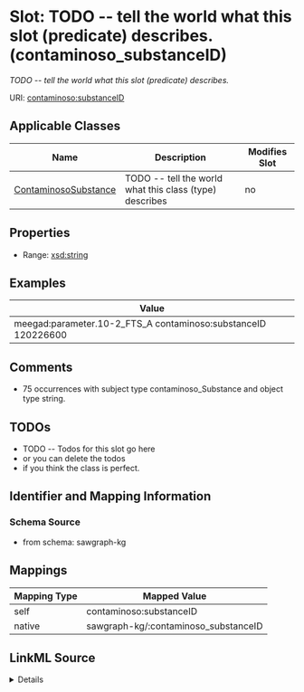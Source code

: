 

# Slot: TODO -- tell the world what this slot (predicate) describes. (contaminoso_substanceID)


_TODO -- tell the world what this slot (predicate) describes._





URI: [contaminoso:substanceID](http://sawgraph.spatialai.org/v1/contaminoso#substanceID)



<!-- no inheritance hierarchy -->





## Applicable Classes

| Name | Description | Modifies Slot |
| --- | --- | --- |
| [ContaminosoSubstance](../classes/ContaminosoSubstance.md) | TODO -- tell the world what this class (type) describes |  no  |







## Properties

* Range: [xsd:string](http://www.w3.org/2001/XMLSchema#string)






## Examples

| Value |
| --- |
| meegad:parameter.10-2_FTS_A contaminoso:substanceID 120226600 |

## Comments

* 75 occurrences with subject type contaminoso_Substance and object type string.

## TODOs

* TODO -- Todos for this slot go here
* or you can delete the todos
* if you think the class is perfect.

## Identifier and Mapping Information







### Schema Source


* from schema: sawgraph-kg




## Mappings

| Mapping Type | Mapped Value |
| ---  | ---  |
| self | contaminoso:substanceID |
| native | sawgraph-kg/:contaminoso_substanceID |




## LinkML Source

<details>
```yaml
name: contaminoso_substanceID
description: TODO -- tell the world what this slot (predicate) describes.
title: TODO -- tell the world what this slot (predicate) describes.
todos:
- TODO -- Todos for this slot go here
- or you can delete the todos
- if you think the class is perfect.
comments:
- 75 occurrences with subject type contaminoso_Substance and object type string.
examples:
- value: meegad:parameter.10-2_FTS_A contaminoso:substanceID 120226600
from_schema: sawgraph-kg
rank: 1000
slot_uri: contaminoso:substanceID
alias: contaminoso_substanceID
domain_of:
- contaminoso_Substance
range: string

```
</details>